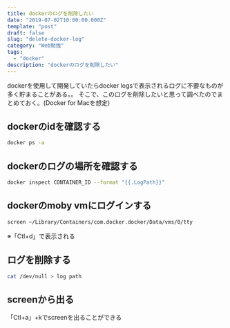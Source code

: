 ```yaml
---
title: dockerのログを削除したい
date: "2019-07-02T10:00:00.000Z"
template: "post"
draft: false
slug: "delete-docker-log"
category: "Web勉強"
tags:
  - "docker"
description: "dockerのログを削除したい"
---
```


dockerを使用して開発していたらdocker logsで表示されるログに不要なものが多く貯まることがある。。
そこで、このログを削除したいと思って調べたのでまとめておく。(Docker for Macを想定)

## dockerのidを確認する
```bash
docker ps -a
```

## dockerのログの場所を確認する
```bash
docker inspect CONTAINER_ID --format "{{.LogPath}}"
```

## dockerのmoby vmにログインする
```bash
screen ~/Library/Containers/com.docker.docker/Data/vms/0/tty
```

※「Ctl+d」で表示される

## ログを削除する
```bash
cat /dev/null > log path
```

## screenから出る
「Ctl+a」+kでscreenを出ることができる

